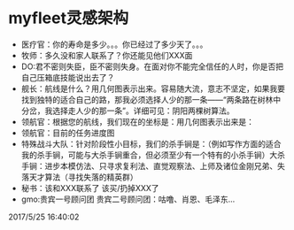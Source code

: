 # myfleet灵感架构 #


- 医疗官：你的寿命是多少。。。你已经过了多少天了。。。
- 牧师：多久没和家人联系了？你还能见他们XXX面
- DO:君不密则失臣，臣不密则失身。在面对你不能完全信任的人时，你是否把自己压箱底技能说出去了？
- 舰长：航线是什么？用几何图表示出来。容易随大流，意志不坚定，如果我要找到独特的适合自己的路，那我必须选择人少的那一条——“两条路在树林中分岔，我选择走人少的那一条”。详细可见：阴阳两棵树算法。
- 领航官：根据您的航线，我们现在的坐标是：用几何图表示出来是：
- 领航官：目前的任务进度图
- 特殊战斗大队：针对阶段性小目标，我们的杀手锏是：（例如写作方面的适合我的杀手锏，可能与大杀手锏重合，但必须至少有一个特有的小杀手锏）大杀手锏：进步本模仿法、只寻求复利法、直觉观察法、上师及诸位金刚兄弟、失落天才算法（寻找失落的精英群）
- 秘书：该和XXX联系了  该买/扔掉XXX了
- gmo:贵宾一号顾问团	贵宾二号顾问团：咕噜、肖恩、毛泽东...

2017/5/25 16:40:02 